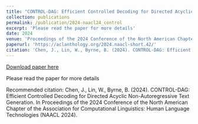 ```yaml
---
title: "CONTROL-DAG: Efficient Controlled Decoding for Directed Acyclic Non-Autoregressive Text Generation"
collection: publications
permalink: /publication/2024-naacl24_control
excerpt: 'Please read the paper for more details'
date: 2024
venue: 'Proceedings of the 2024 Conference of the North American Chapter of the Association for Computational Linguistics: Human Language Technologies (NAACL 2024)'
paperurl: 'https://aclanthology.org/2024.naacl-short.42/'
citation: 'Chen, J., Lin, W., Byrne, B. (2024). CONTROL-DAG: Efficient Controlled Decoding for Directed Acyclic Non-Autoregressive Text Generation. In Proceedings of the 2024 Conference of the North American Chapter of the Association for Computational Linguistics: Human Language Technologies (NAACL 2024).'
---
```


<a href='https://aclanthology.org/2024.naacl-short.42/'>Download paper here</a>

Please read the paper for more details

Recommended citation: Chen, J., Lin, W., Byrne, B. (2024). CONTROL-DAG: Efficient Controlled Decoding for Directed Acyclic Non-Autoregressive Text Generation. In Proceedings of the 2024 Conference of the North American Chapter of the Association for Computational Linguistics: Human Language Technologies (NAACL 2024).